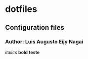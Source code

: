 # dotfiles
## Configuration files
### Author: Luis Augusto Eijy Nagai

*italics*
**bold**
__teste__

